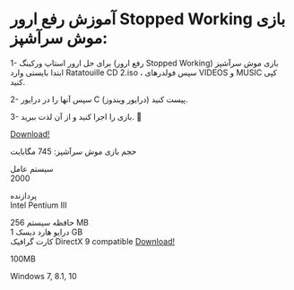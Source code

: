 <div style="direction:ltr;">


<h1>
آموزش رفع ارور Stopped Working بازی موش سرآشپز: 
</h1>
1- برای حل ارور استاپ ورکینگ (رفع ارور Stopped Working) بازی موش سرآشپز ابتدا بایستی وارد Ratatouille CD 2.iso ، سپس فولدرهای VIDEOS و MUSIC  کپی کنید.

2- سپس آنها را در درایور C (درایور ویندوز) پیست کنید.

3- بازی را اجرا کنید و از آن لذت ببرید. 🙂

 
<a href="https://drive.google.com/u/0/uc?export=download&confirm=wTT1&id=1Mjt4EqvtF4c432yK9-aQDIC45q_05MMg">
Download!</a>

حجم بازی موش سرآشپز: 745 مگابایت


سیستم عامل	
2000
 
پردازنده	
Intel Pentium III
 
حافظه سیستم	256 MB	 
درایو هارد دیسک	1 GB	 
کارت گرافیک	DirectX 9 compatible  <a href="http://dl1.wikishare.ir/sdlftpuser02/96/01/25/Microsoft.DirectX.End-User.Redistributable_9.0c.June_2010_Windows.rar">Download!</a>

100MB

Windows 7, 8.1, 10
</div>